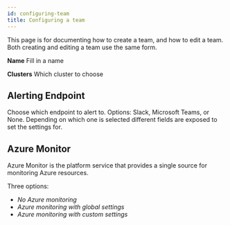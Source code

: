 ```yaml
---
id: configuring-team
title: Configuring a team
---
```


This page is for documenting how to create a team, and how to edit a team. Both creating and editing a team use the same
form.

**Name** Fill in a name

**Clusters** Which cluster to choose

## Alerting Endpoint

Choose which endpoint to alert to. Options: Slack, Microsoft Teams, or None. Depending on which one is selected
different fields are exposed to set the settings for.

## Azure Monitor

Azure Monitor is the platform service that provides a single source for monitoring Azure resources.

Three options:

- _No Azure monitoring_
- _Azure monitoring with global settings_
- _Azure monitoring with custom settings_
